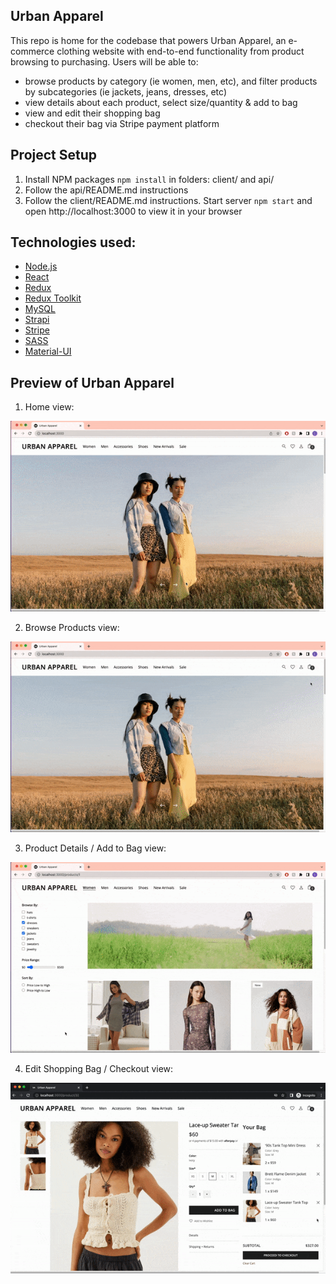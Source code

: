 ## Urban Apparel

This repo is home for the codebase that powers Urban Apparel, an e-commerce clothing website with end-to-end functionality from product browsing to purchasing. Users will be able to:

- browse products by category (ie women, men, etc), and filter products by subcategories (ie jackets, jeans, dresses, etc)
- view details about each product, select size/quantity & add to bag
- view and edit their shopping bag
- checkout their bag via Stripe payment platform

## Project Setup

1. Install NPM packages `npm install` in folders: client/ and api/
2. Follow the api/README.md instructions
3. Follow the client/README.md instructions. Start server `npm start` and open http://localhost:3000 to view it in your browser

## Technologies used:

- [Node.js](https://nodejs.org/en/)
- [React](https://reactjs.org)
- [Redux](https://redux.js.org)
- [Redux Toolkit](https://redux-toolkit.js.org)
- [MySQL](https://www.mysql.com)
- [Strapi](https://strapi.io)
- [Stripe](https://stripe.com/docs)
- [SASS](https://sass-lang.com)
- [Material-UI](https://mui.com)

## Preview of Urban Apparel

1. Home view:
<div align="center">
    <img src="./preview/home.gif" alt="Preview of Urban Apparel, part 1" width="600" />
</div>

2. Browse Products view:
<div align="center">
    <img src="./preview/browse.gif" alt="Preview of Urban Apparel, part 2" width="600" />
</div>

3. Product Details / Add to Bag view:
<div align="center">
    <img src="./preview/details-bag.gif" alt="Preview of Urban Apparel, part 3" width="600" />
</div>

4. Edit Shopping Bag / Checkout view:
<div align="center">
    <img src="./preview/edit-checkout.gif" alt="Preview of Urban Apparel, part 4" width="600" />
</div>
